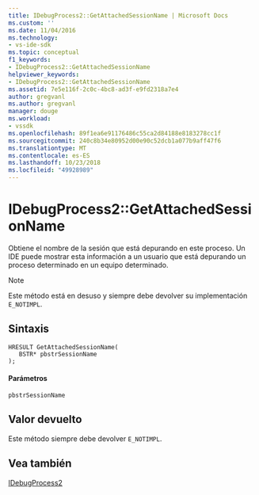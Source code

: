 ```yaml
---
title: IDebugProcess2::GetAttachedSessionName | Microsoft Docs
ms.custom: ''
ms.date: 11/04/2016
ms.technology:
- vs-ide-sdk
ms.topic: conceptual
f1_keywords:
- IDebugProcess2::GetAttachedSessionName
helpviewer_keywords:
- IDebugProcess2::GetAttachedSessionName
ms.assetid: 7e5e116f-2c0c-4bc8-ad3f-e9fd2318a7e4
author: gregvanl
ms.author: gregvanl
manager: douge
ms.workload:
- vssdk
ms.openlocfilehash: 89f1ea6e91176486c55ca2d84188e8183278cc1f
ms.sourcegitcommit: 240c8b34e80952d00e90c52dcb1a077b9aff47f6
ms.translationtype: MT
ms.contentlocale: es-ES
ms.lasthandoff: 10/23/2018
ms.locfileid: "49928989"
---
```

# <a name="idebugprocess2getattachedsessionname"></a>IDebugProcess2::GetAttachedSessionName
Obtiene el nombre de la sesión que está depurando en este proceso. Un IDE puede mostrar esta información a un usuario que está depurando un proceso determinado en un equipo determinado.  
  
> [!NOTE]
>  Este método está en desuso y siempre debe devolver su implementación `E_NOTIMPL`.  
  
## <a name="syntax"></a>Sintaxis  
  
```  
HRESULT GetAttachedSessionName(  
   BSTR* pbstrSessionName  
);  
```  
  
#### <a name="parameters"></a>Parámetros  
 `pbstrSessionName`  
  
## <a name="return-value"></a>Valor devuelto  
 Este método siempre debe devolver `E_NOTIMPL`.  
  
## <a name="see-also"></a>Vea también  
 [IDebugProcess2](../../../extensibility/debugger/reference/idebugprocess2.md)